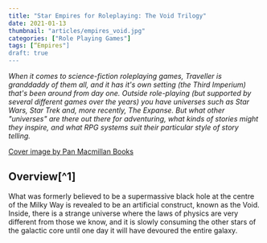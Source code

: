 ```yaml
---
title: "Star Empires for Roleplaying: The Void Trilogy"
date: 2021-01-13
thumbnail: "articles/empires_void.jpg"
categories: ["Role Playing Games"]
tags: [“Empires"]
draft: true
---
```


_When it comes to science-fiction roleplaying games, Traveller is granddaddy of them all, and it has it's own setting (the Third Imperium) that's been around from day one. Outside role-playing (but supported by several different games over the years) you have universes such as Star Wars, Star Trek and, more recently, The Expanse. But what other "universes" are there out there for adventuring, what kinds of stories might they inspire, and what RPG systems suit their particular style of story telling._

[Cover image by Pan Macmillan Books](https://www.panmacmillan.com/authors/peter-f-hamilton/the-dreaming-void/9781447279686)

## Overview[^1]
What was formerly believed to be a supermassive black hole at the centre of the Milky Way is revealed to be an artificial construct, known as the Void. Inside, there is a strange universe where the laws of physics are very different from those we know, and it is slowly consuming the other stars of the galactic core until one day it will have devoured the entire galaxy. 